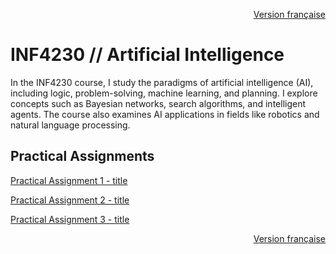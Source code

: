 <p align="right">
  <a href="./README.md">Version française</a>
</p>

# INF4230 // Artificial Intelligence

In the INF4230 course, I study the paradigms of artificial intelligence (AI), including logic, problem-solving, machine learning, and planning. I explore concepts such as Bayesian networks, search algorithms, and intelligent agents. The course also examines AI applications in fields like robotics and natural language processing.

## Practical Assignments
[Practical Assignment 1 - title](URL "optional title")

[Practical Assignment 2 - title](URL "optional title")

[Practical Assignment 3 - title](URL "optional title")

<p align="right">
  <a href="./README.md">Version française</a>
</p>